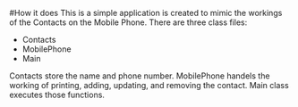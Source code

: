 #How it does
This is a simple application is created to mimic the workings of the Contacts on the Mobile Phone. There are three class files:
  - Contacts
  - MobilePhone
  - Main
 
Contacts store the name and phone number. MobilePhone handels the working of printing, adding, updating, and removing the contact. Main class executes those functions. 
